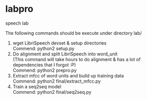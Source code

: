 # labpro
speech lab

The following commands should be execute under directory lab/  

1. wget LibriSpeech devset & setup directories  
Commend: python2 setup.py  
2. Do alignment and split LibriSpeech into word_unit  
(This command will take hours to do alignment & has a lot of dependencies that I forgot :P)  
Commend: python2 prepro.py  
3. Extract mfcc of word units and build up training data  
Commend: python2 final/extract_mfcc.py  
4. Train a seq2seq model  
Commend: python2 final/seq2seq.py  
